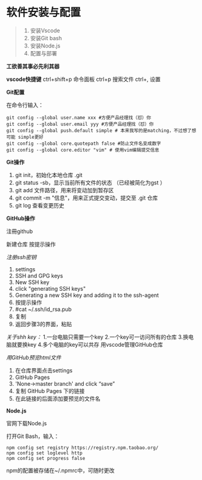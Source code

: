 # 软件安装与配置
> 1. 安装Vscode
> 2. 安装Git bash
> 3. 安装Node.js
> 4. 配置与部署


**工欲善其事必先利其器**

**vscode快捷键**
ctrl+shift+p    命令面板
ctrl+p          搜索文件
ctrl+,          设置

**Git配置**

在命令行输入：
```shell
git config --global user.name xxx #方便产品经理找（怼）你
git config --global user.email yyy #方便产品经理找（怼）你
git config --global push.default simple # 本来我写的是matching，不过想了想可能 simple更好
git config --global core.quotepath false #防止文件名变成数字
git config --global core.editor "vim" # 使用vim编辑提交信息
```

**Git操作**

1. git init，初始化本地仓库 .git
2. git status -sb，显示当前所有文件的状态 （已经被简化为gst ）
3. git add 文件路径，用来将变动加到暂存区
4. git commit -m "信息"，用来正式提交变动，提交至 .git 仓库
5. git log 查看变更历史


**GitHub操作**

注冊github

新建仓库 按提示操作

*注册ssh密钥*

1. settings
2. SSH and GPG keys
3. New SSH key
4. click "generating SSH keys"
5. Generating a new SSH key and adding it to the ssh-agent
6. 按提示操作
7. #cat ~/.ssh/id_rsa.pub
8. 复制
9. 返回步骤3的界面，粘贴

*关于shh key：*
1.一台电脑只需要一个key 2.一个key可一访问所有的仓库 3.换电脑就要换key 4.多个电脑的key可以共存
用vscode管理GitHub仓库

*用GitHub预览html文件*
1. 在仓库界面点击settings
2. GitHub Pages
3. 'None->master branch' and click “save”
4. 复制 GitHub Pages 下的链接
5. 在此链接的后面添加要预览的文件名




**Node.js**

官网下载Node.js

打开Git Bash，输入：
```shell
npm config set registry https://registry.npm.taobao.org/
npm config set loglevel http
npm config set progress false
```

npm的配置被存储在~/.npmrc中，可随时更改